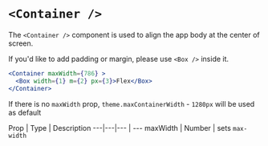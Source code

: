 
# `<Container />`

The `<Container />` component is used to align the app body at the center of screen.

If you'd like to add padding or margin, please use `<Box />` inside it.

```jsx
<Container maxWidth={786} >
  <Box width={1} m={2} px={3}>Flex</Box>
</Container>
```

If there is no `maxWidth` prop, `theme.maxContainerWidth` - `1280px` will be used as default

Prop | Type | Description
---|---|--- | ---
maxWidth | Number | sets `max-width`
